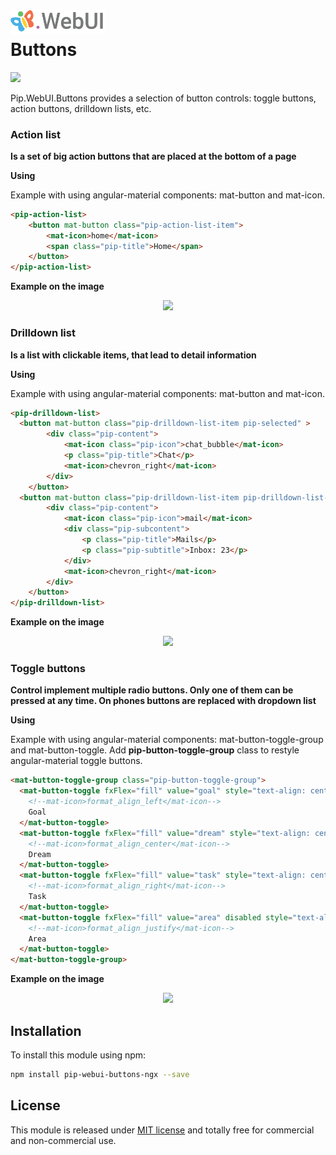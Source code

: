 # <img src="https://github.com/pip-webui/pip-webui/raw/master/doc/Logo.png" alt="Pip.WebUI Logo" style="max-width:30%"> <br/> Buttons

![](https://img.shields.io/badge/license-MIT-blue.svg)

Pip.WebUI.Buttons provides a selection of button controls: toggle buttons, action buttons, drilldown lists, etc.

### Action list

**Is a set of big action buttons that are placed at the bottom of a page**

**Using**

Example with using angular-material components: mat-button and mat-icon.

```html
<pip-action-list>
    <button mat-button class="pip-action-list-item">
        <mat-icon>home</mat-icon>
        <span class="pip-title">Home</span>
    </button>
</pip-action-list>
```

**Example on the image**

<a href="https://github.com/pip-webui2/pip-webui-buttons-ngx/raw/master/doc/images/action-list.png" style="display: block; text-align: center;">
    <img style="max-width: 300px" src="https://github.com/pip-webui2/pip-webui-buttons-ngx/raw/master/doc/images/action-list.png"/>
</a>

### Drilldown list

**Is a list with clickable items, that lead to detail information**

**Using**

Example with using angular-material components: mat-button and mat-icon.

``` html
<pip-drilldown-list>
  <button mat-button class="pip-drilldown-list-item pip-selected" >
        <div class="pip-content">
            <mat-icon class="pip-icon">chat_bubble</mat-icon>
            <p class="pip-title">Chat</p>
            <mat-icon>chevron_right</mat-icon>
        </div>
    </button>
  <button mat-button class="pip-drilldown-list-item pip-drilldown-list-item-lg">
        <div class="pip-content">
            <mat-icon class="pip-icon">mail</mat-icon>
            <div class="pip-subcontent">
                <p class="pip-title">Mails</p>
                <p class="pip-subtitle">Inbox: 23</p>
            </div>
            <mat-icon>chevron_right</mat-icon>
        </div>
    </button>
</pip-drilldown-list>
```

**Example on the image**

<a href="https://github.com/pip-webui2/pip-webui-buttons-ngx/raw/master/doc/images/drilldown-list.png" style="display: block; text-align: center;">
    <img style="max-width: 300px" src="https://github.com/pip-webui2/pip-webui-buttons-ngx/raw/master/doc/images/drilldown-list.png"/>
</a>

### Toggle buttons

**Control implement multiple radio buttons. Only one of them can be pressed at any time. On phones buttons are replaced with dropdown list**

**Using**

Example with using angular-material components: mat-button-toggle-group and mat-button-toggle. Add **pip-button-toggle-group** class to restyle angular-material toggle buttons.

```html
<mat-button-toggle-group class="pip-button-toggle-group">
  <mat-button-toggle fxFlex="fill" value="goal" style="text-align: center">
    <!--mat-icon>format_align_left</mat-icon-->
    Goal
  </mat-button-toggle>
  <mat-button-toggle fxFlex="fill" value="dream" style="text-align: center">
    <!--mat-icon>format_align_center</mat-icon-->
    Dream
  </mat-button-toggle>
  <mat-button-toggle fxFlex="fill" value="task" style="text-align: center">
    <!--mat-icon>format_align_right</mat-icon-->
    Task
  </mat-button-toggle>
  <mat-button-toggle fxFlex="fill" value="area" disabled style="text-align: center">
    <!--mat-icon>format_align_justify</mat-icon-->
    Area
  </mat-button-toggle>
</mat-button-toggle-group>
```

**Example on the image**

<a href="https://github.com/pip-webui2/pip-webui-buttons-ngx/raw/master/doc/images/toggle-buttons.png" style="display: block; text-align: center;">
    <img style="max-width: 300px" src="https://github.com/pip-webui2/pip-webui-buttons-ngx/raw/master/doc/images/toggle-buttons.png"/>
</a>

## Installation

To install this module using npm:

```bash
npm install pip-webui-buttons-ngx --save
```

## <a name="license"></a>License

This module is released under [MIT license](License) and totally free for commercial and non-commercial use.
